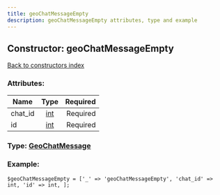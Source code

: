 ```yaml
---
title: geoChatMessageEmpty
description: geoChatMessageEmpty attributes, type and example
---
```

## Constructor: geoChatMessageEmpty  
[Back to constructors index](index.md)



### Attributes:

| Name     |    Type       | Required |
|----------|:-------------:|---------:|
|chat\_id|[int](../types/int.md) | Required|
|id|[int](../types/int.md) | Required|



### Type: [GeoChatMessage](../types/GeoChatMessage.md)


### Example:

```
$geoChatMessageEmpty = ['_' => 'geoChatMessageEmpty', 'chat_id' => int, 'id' => int, ];
```  

